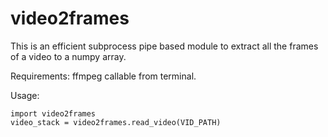 # video2frames
This is an efficient subprocess pipe based module to extract all the frames of a video to a numpy array.

Requirements: ffmpeg callable from terminal.

Usage:

    import video2frames
    video_stack = video2frames.read_video(VID_PATH)
